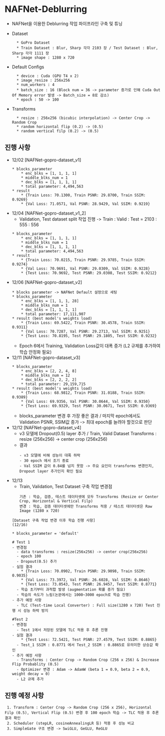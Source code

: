 # NAFNet-Deblurring
- NAFNet을 이용한 Deblurring 작업 파이프라인 구축 및 튜닝
* Dataset
  ```
    * GoPro Dataset
    * Train Dataset : Blur, Sharp 각각 2103 장 / Test Dataset : Blur, Sharp 각각 1111 장
    * image shape : 1280 x 720
  ```
* Default Configs
  ```
    * device : Cuda (GPU T4 x 2)
    * image_resize : 256x256
    * num_workers : 4
    * batch_size : 16 (Block num = 36 -> parameter 증가로 인해 Cuda Out Of Memory error 발생 -> Batch_size = 8로 감소)
    * epoch : 50 -> 100
  ```
* Transforms
  ```
    * resize : 256x256 (bicubic interpolation) -> Center Crop -> Random Crop 
    * random horizontal flip (0.2) -> (0.5)
    * random vertical filp (0.2) -> (0.5)
  ```

## 진행 사항
- 12/02
  [NAFNet-gopro-dataset_v1]
  ```
  * blocks_parameter
      * enc_blks = [1, 1, 1, 1]
      * middle_blks_num = 1
      * dec_blks = [1, 1, 1, 1]
      * total parameter: 4,494,563
  * result
      * {Train Loss: 70.1300, Train PSNR: 29.8700, Train SSIM: 0.9269}
      * {Val Loss: 71.0571, Val PSNR: 28.9429, Val SSIM: 0.9219}
  ```
- 12/04
  [NAFNet-gopro-dataset_v1_2]
  - Validation, Test dataset split 작업 진행 -> Train : Valid : Test = 2103 : 555 : 556
  ```
  * blocks_parameter
      * enc_blks = [1, 1, 1, 1]
      * middle_blks_num = 1
      * dec_blks = [1, 1, 1, 1]
      * total parameter: 4,494,563
  * result
      * {Train Loss: 70.0215, Train PSNR: 29.9785, Train SSIM: 0.9274}
      * {Val Loss: 70.9691, Val PSNR: 29.0309, Val SSIM: 0.9228}
      * {Test Loss: 70.9692, Test PSNR: 29.0308, Test SSIM: 0.9212}
  ```
- 12/06
  [NAFNet-gopro-dataset_v2]
  ```
  * blocks parameter -> NAFNet Default 설정으로 세팅
  * blocks_parameter
      * enc_blks = [1, 1, 1, 28]
      * middle_blks_num = 1
      * dec_blks = [1, 1, 1, 1]
      * total parameter: 17,111,907
  * result (best model's weights load)
      * {Train Loss: 69.5422, Train PSNR: 30.4578, Train SSIM: 0.9311}
      * {Val Loss: 70.7287, Val PSNR: 29.2713, Val SSIM: 0.9251}
      * {Test Loss: 70.8195, Test PSNR: 29.1805, Test SSIM: 0.9232}
  ```
  - Epoch 6에서 Training, Validation Loss값이 대폭 증가 (L2 규제를 추가하여 학습 안정화 필요)
- 12/11
  [NAFNet-gopro-dataset_v3]
  ```
  * blocks_parameter
      * enc_blks = [2, 2, 4, 8]
      * middle_blks_num = 12
      * dec_blks = [2, 2, 2, 2]
      * total parameter: 29,159,715
  * result (best model's weights load)
      * {Train Loss: 68.9812, Train PSNR: 31.0188, Train SSIM: 0.9389}
      * {Val Loss: 69.9356, Val PSNR: 30.0644, Val SSIM: 0.9350}
      * {Test Loss: 69.9329, Test PSNR: 30.0671, Test SSIM: 0.9369}
  ```
  - blocks_parameter 변경 후 가장 좋은 결과 / 마지막 epoch에서도 Validation PSNR, SSIM값 증가 -> 최대 epoch를 늘려야 할것으로 판단
- 12/12
  [NAFNet-gopro-dataset_v4]
  - v3 모델에 Dropout(0.5) layer 추가 / Train, Valid Dataset Transforms : resize (256x256) -> center crop (256x256) 
  - 결과
    ```
    - v3 모델에 비해 성능이 대폭 하락
    - 30 epoch 에서 조기 종료
    - Val SSIM 값이 0.84를 넘지 못함 -> 주요 요인이 transforms 변경인지, Dropout layer 추가인지 확인 필요
    ```
- 12/13
  - Train, Validation, Test Dataset 구축 작업 변경점
    ```
    기존 : 학습, 검증, 테스트 데이터셋에 모두 Transforms (Resize or Center Crop, Horizontal & Vertical Filp)
    변경 : 학습, 검증 데이터셋에만 Transforms 적용 / 테스트 데이터셋은 Raw Image (1280 x 720)
    ```
  ```
  [Dataset 구축 작업 변경 이후 학습 진행 사항]
  (12/16)
  
  * blocks_parameter = 'default'
  
  # Test 1
  - 변경점
    - data transforms : resize(256x256) -> center crop(256x256) 
    - epoch 100
    - Dropout(0.5) 추가
  - 실험 결과
      * {Train Loss: 70.0902, Train PSNR: 29.9098, Train SSIM: 0.9035}
      * {Val Loss: 73.3972, Val PSNR: 26.6028, Val SSIM: 0.8646}
      * {Test Loss: 73.0543, Test PSNR: 26.9457, Test SSIM: 0.8771}
    - 학습 초기부터 과적합 발생 (augmentation 확률 증가 필요)
    - 학습의 속도가 느림(논문에서는 1000~3000 epoch로 학습 진행)
  - 추가 예정 사항
    - TLC (Test-time Local Converter) : Full size(1280 x 720) Test 진행 시 성능 하락 방지

  #Test 2
  - 변경점
    - Test 1에서 저장된 모델에 TLC 적용 후 추론 진행
  - 실험 결과
      * {Test Loss: 72.5421, Test PSNR: 27.4579, Test SSIM: 0.8865}
    - Test_1 SSIM : 0.8771 에서 Test_2 SSIM : 0.8865로 유의미한 상승값 확인
  - 추가 예정 사항
    - Transforms : Center Crop -> Random Crop (256 x 256) & Increase Flip Probablity (0.5)
    - Optimizer 변경 : Adam -> AdamW (beta 1 = 0.9, beta 2 = 0.9, weight decay = 0)
    - L2 규제 추가
  ```

## 진행 예정 사항
```
 1. Transform : Center Crop -> Random Crop (256 x 256), Horizontal Filp (0.5), Vertical Flip (0.5) 변경 후 100 epoch 학습 -> TLC 적용 후 추론 결과 확인
 2. Scheduler (stepLR, cosineAnnealingLR 등) 적용 후 성능 비교
 3. SimpleGate 구조 변경 -> SwiGLU, GeGLU, ReGLU
```
